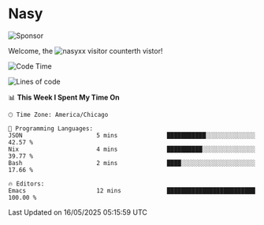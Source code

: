 # Nasy

<!--
<p align="center">
<img height="200" src="https://github-readme-stats.vercel.app/api?username=nasyxx&count_private=true&show_icons=true&theme=dracula&include_all_commits=true"/>
<img height="200" src="https://github-readme-stats.vercel.app/api/top-langs/?username=nasyxx&theme=dracula&hide=html,jupyter+notebook&count_private=true&show_icons=true"/>
</p>

  
----------------
-->

![Sponsor](https://img.shields.io/static/v1.svg?label=Sponsor&message=%E2%9D%A4&logo=GitHub&style=flat&color=pink)
 
Welcome, the ![nasyxx visitor counter](https://count.getloli.com/get/@nasyxx?theme=rule34)th vistor!
 
<!--START_SECTION:waka-->
![Code Time](http://img.shields.io/badge/Code%20Time-4%2C748%20hrs%2049%20mins-blue)

![Lines of code](https://img.shields.io/badge/From%20Hello%20World%20I%27ve%20Written-6.3%20million%20lines%20of%20code-blue)

📊 **This Week I Spent My Time On** 

```text
🕑︎ Time Zone: America/Chicago

💬 Programming Languages: 
JSON                     5 mins              ███████████░░░░░░░░░░░░░░   42.57 % 
Nix                      4 mins              ██████████░░░░░░░░░░░░░░░   39.77 % 
Bash                     2 mins              ████░░░░░░░░░░░░░░░░░░░░░   17.66 % 

🔥 Editors: 
Emacs                    12 mins             █████████████████████████   100.00 % 
```


 Last Updated on 16/05/2025 05:15:59 UTC
<!--END_SECTION:waka-->

<!-- ![visitors](https://visitor-badge.laobi.icu/badge?page_id=nasyxx.nasyxx) -->
